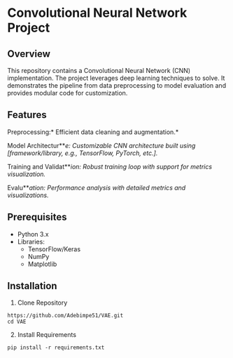 # Convolutional Neural Network Project
## Overview

This repository contains a Convolutional Neural Network (CNN) implementation. The project leverages deep learning techniques to solve. It demonstrates the pipeline from data preprocessing to model evaluation and provides modular code for customization.

## Features

Preprocessing:* Efficient data cleaning and augmentation.*

Model Architectur****e:* Customizable CNN architecture built using [framework/library, e.g., TensorFlow, PyTorch, etc.].*

Training and Validat****ion:* Robust training loop with support for metrics visualization.*

Evalu****ation:* Performance analysis with detailed metrics and visualizations.*

## Prerequisites
- Python 3.x
- Libraries:
  - TensorFlow/Keras
  - NumPy
  - Matplotlib
## Installation
1. Clone Repository
```
https://github.com/Adebimpe51/VAE.git
cd VAE
```
2. Install Requirements
```
pip install -r requirements.txt
```
